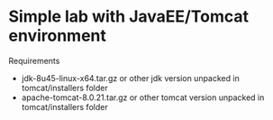 # Simple lab with JavaEE/Tomcat environment

Requirements

- jdk-8u45-linux-x64.tar.gz or other jdk version unpacked in tomcat/installers folder
- apache-tomcat-8.0.21.tar.gz or other tomcat version unpacked in tomcat/installers folder

